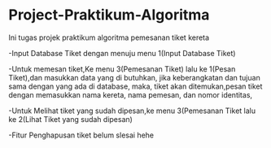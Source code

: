 # Project-Praktikum-Algoritma
Ini tugas projek praktikum algoritma pemesanan tiket kereta

-Input Database Tiket dengan menuju menu 1(Input Database Tiket)

-Untuk memesan tiket,Ke menu 3(Pemesanan Tiket) lalu ke 1(Pesan Tiket),dan masukkan data yang di butuhkan, jika keberangkatan dan tujuan sama dengan yang ada di database, maka, tiket akan ditemukan,pesan tiket dengan memasukkan nama kereta, nama pemesan, dan nomor identitas,

-Untuk Melihat tiket yang sudah dipesan,ke menu 3(Pemesanan Tiket lalu ke 2(Lihat Tiket yang sudah dipesan)

-Fitur Penghapusan tiket belum slesai hehe

